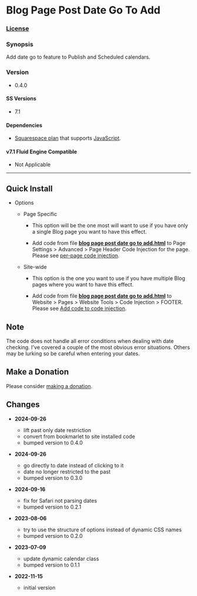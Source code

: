 # Blog Page Post Date Go To Add

### [License][1]

### Synopsis

Add date go to feature to Publish and Scheduled calendars.

### Version

  * 0.4.0

#### SS Versions

  * 7.1

#### Dependencies

  * [Squarespace plan][2] that supports [JavaScript][3].

#### v7.1 Fluid Engine Compatible

  * Not Applicable

---

## Quick Install

* Options

  * Page Specific
  
    * This option will be the one most will want to use if you have only a
      single Blog page you want to have this effect.
      
    * Add code from file **[blog page post date go to add.html][4]** to Page
      Settings > Advanced > Page Header Code Injection for the page. Please see
      [per-page code injection][5].
      
  * Site-wide
  
    * This option is the one you want to use if you have multiple Blog pages
      where you want to have this effect.
      
    * Add code from file **[blog page post date go to add.html][4]** to
      Website > Pages > Website Tools > Code Injection > FOOTER. Please see [Add
      code to code injection][6].

## Note

The code does not handle all error conditions when dealing with date checking.
I've covered a couple of the most obvious error situations. Others may be
lurking so be careful when entering your dates.

## Make a Donation

Please consider [making a donation][7].

## Changes

* **2024-09-26**

  * lift past only date restriction
  * convert from bookmarlet to site installed code
  * bumped version to 0.4.0
  
* **2024-09-26**

  * go directly to date instead of clicking to it
  * date no longer restricted to the past
  * bumped version to 0.3.0
  
* **2024-09-16**

  * fix for Safari not parsing dates
  * bumped version to 0.2.1
  
* **2023-08-06**

  * try to use the structure of options instead of dynamic CSS names
  * bumped version to 0.2.0
  
* **2023-07-09**

  * update dynamic calendar class
  * bumped version to 0.1.1
  
* **2022-11-15**

  * initial version

[1]: https://github.com/tomsWebConsulting/twcsl/blob/main/LICENSE.txt#L1
[2]: https://www.squarespace.com/pricing
[3]: https://en.wikipedia.org/wiki/JavaScript
[4]: blog%20page%20post%20date%20go%20to%20add.html#L1
[5]: https://support.squarespace.com/hc/en-us/articles/205815908-Using-code-injection#toc-per-page-code-injection
[6]: https://support.squarespace.com/hc/en-us/articles/205815908-Using-code-injection#toc-add-code-to-code-injection
[7]: https://github.com/tomsWebConsulting/twcsl#make-a-donation
